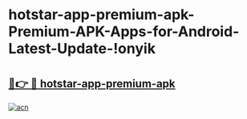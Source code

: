 # hotstar-app-premium-apk-Premium-APK-Apps-for-Android-Latest-Update-!onyik

# <h2><a href="https://riyh9s.esa.edu.pl?title=hotstar-app-premium-apk&ref=onyik">🔗👉 🔴 hotstar-app-premium-apk</a></h2>

[![acn](https://github.com/user-attachments/assets/0f9c940e-d8b0-45ae-aac7-cd30a18b3e1c)](https://riyh9s.esa.edu.pl?title=hotstar-app-premium-apk&ref=onyik)

